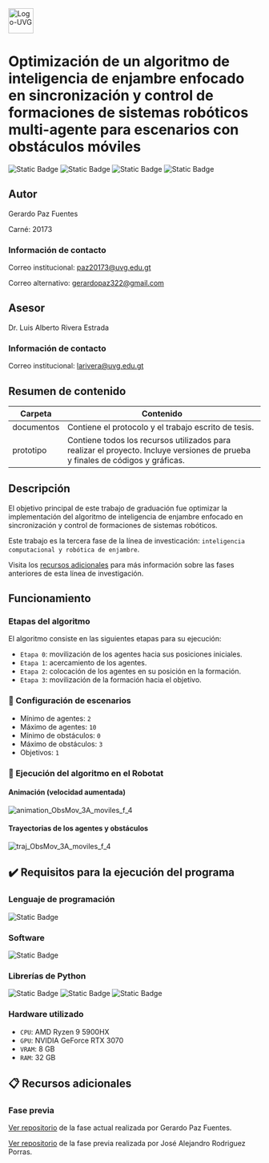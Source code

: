 <img alt="Logo-UVG" height="50" src="https://github.com/user-attachments/assets/ca88dcc9-d874-4fad-83f9-fc9d2200c4e5">

# Optimización de un algoritmo de inteligencia de enjambre enfocado en sincronización y control de formaciones de sistemas robóticos multi-agente para escenarios con obstáculos móviles

![Static Badge](https://img.shields.io/badge/Estado-en%20desarrollo-purple)
![Static Badge](https://img.shields.io/badge/Fase-3-white)
![Static Badge](https://img.shields.io/badge/Python-v3.10.4-blue)
![Static Badge](https://img.shields.io/badge/Webots-vR2023b-darkred)

## Autor

Gerardo Paz Fuentes

Carné: 20173

### Información de contacto

Correo institucional: [paz20173@uvg.edu.gt](mailto:paz20173@uvg.edu.gt)

Correo alternativo: [gerardopaz322@gmail.com](mailto:gerardopaz322@gmail.com)

## Asesor

Dr. Luis Alberto Rivera Estrada

### Información de contacto

Correo institucional: [larivera@uvg.edu.gt](mailto:larivera@uvg.edu.gt)

## Resumen de contenido

| Carpeta    | Contenido                                                                                                                     |
|------------|-------------------------------------------------------------------------------------------------------------------------------|
| documentos | Contiene el protocolo y el trabajo escrito de tesis.                                                          |
| prototipo  | Contiene todos los recursos utilizados para realizar el proyecto. Incluye versiones de prueba y finales de códigos y gráficas. |

## Descripción

El objetivo principal de este trabajo de graduación fue optimizar la implementación del algoritmo de inteligencia de enjambre enfocado en sincronización y control de formaciones de sistemas robóticos.

Este trabajo es la tercera fase de la línea de investicación: `inteligencia computacional y robótica de enjambre`. 

Visita los [recursos adicionales](#clipboard-recursos-adicionales) para más información sobre las fases anteriores de esta línea de investigación.

## Funcionamiento

### Etapas del algoritmo

El algoritmo consiste en las siguientes etapas para su ejecución:

- `Etapa 0`: movilización de los agentes hacia sus posiciones iniciales.
- `Etapa 1`: acercamiento de los agentes.
- `Etapa 2`: colocación de los agentes en su posición en la formación.
- `Etapa 3`: movilización de la formación hacia el objetivo.

### :wrench: Configuración de escenarios

- Mínimo de agentes: `2`
- Máximo de agentes: `10`
- Mínimo de obstáculos: `0`
- Máximo de obstáculos: `3`
- Objetivos: `1`

### :rocket: Ejecución del algoritmo en el Robotat

#### Animación (velocidad aumentada)

![animation_ObsMov_3A_moviles_f_4](https://github.com/user-attachments/assets/193f64e2-6325-412c-a73c-5230e1f0eca7)

#### Trayectorias de los agentes y obstáculos

![traj_ObsMov_3A_moviles_f_4](https://github.com/user-attachments/assets/2d0fbedf-9fef-4258-839a-913546adc74f)

## :heavy_check_mark: Requisitos para la ejecución del programa

### Lenguaje de programación

![Static Badge](https://img.shields.io/badge/Python-v3.10.4-blue)

### Software

![Static Badge](https://img.shields.io/badge/Webots-vR2023b-darkred)

### Librerías de Python
![Static Badge](https://img.shields.io/badge/NumPy-v1.23.2-blue)
![Static Badge](https://img.shields.io/badge/SciPy-v1.13.0-blue)
![Static Badge](https://img.shields.io/badge/Keyboard-v0.13.5-blue)

### Hardware utilizado
- `CPU`: AMD Ryzen 9 5900HX
- `GPU`: NVIDIA GeForce RTX 3070
- `VRAM`: 8 GB
- `RAM`: 32 GB

## :clipboard: Recursos adicionales

### Fase previa

[Ver repositorio](https://github.com/rod19131/tesisAlejandro) de la fase actual realizada por Gerardo Paz Fuentes. 

[Ver repositorio](https://github.com/rod19131/tesisAlejandro) de la fase previa realizada por José Alejandro Rodriguez Porras.

